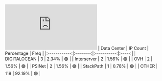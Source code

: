 ![Diagramm](https://github.com/obajay/StateSync-snapshots/blob/main/Projects/Quicksilver/1/README.md)
| Data Center | IP Count | Percentage | Freq |
|:------------:|:--------:|:-----------:|:-----:|
| DIGITALOCEAN | 3 | 2.34% | 🟢 |
| Interserver | 2 | 1.56% | 🟢 |
| OVH | 2 | 1.56% | 🟢 |
| PSINet | 2 | 1.56% | 🟢 |
| StackPath | 1 | 0.78% | 🟢 |
| OTHER | 118 | 92.19% | 🟢 |